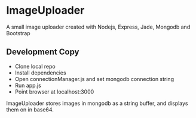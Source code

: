 ImageUploader
=============

A small image uploader created with Nodejs, Express, Jade, Mongodb and Bootstrap

## Development Copy

* Clone local repo
* Install dependencies
* Open connectionManager.js and set mongodb connection string
* Run app.js
* Point browser at localhost:3000

ImageUploader stores images in mongodb as a string buffer, and displays them on in base64.
